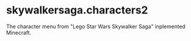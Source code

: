 # skywalkersaga.characters2
The character menu from "Lego Star Wars Skywalker Saga" inplemented Minecraft.
